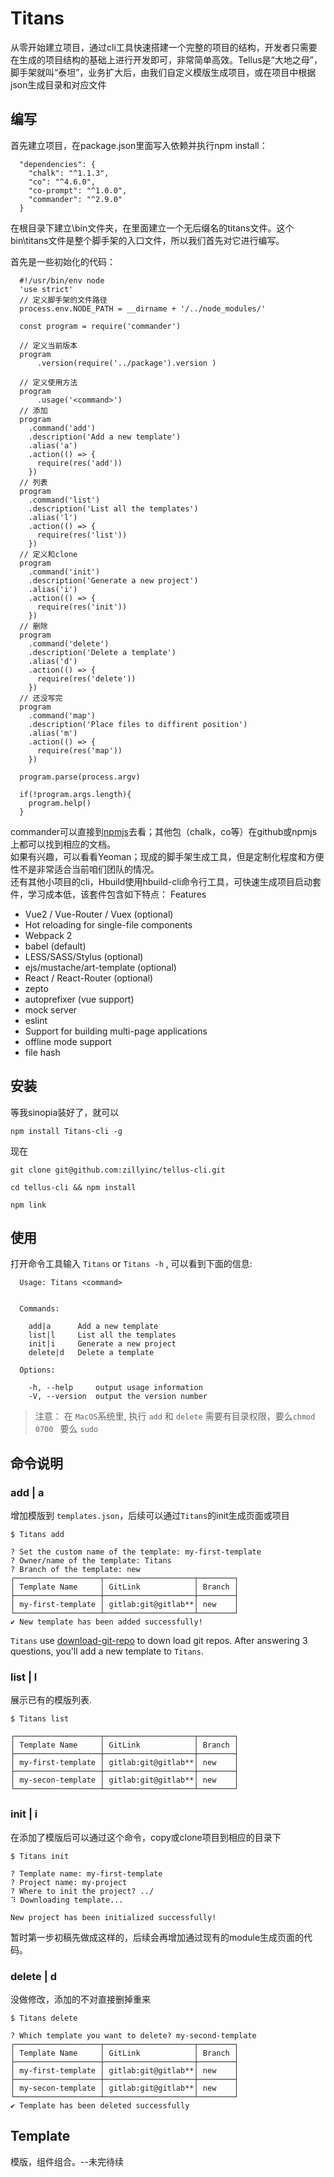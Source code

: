 # Titans
从零开始建立项目，通过cli工具快速搭建一个完整的项目的结构，开发者只需要在生成的项目结构的基础上进行开发即可，非常简单高效。Tellus是“大地之母”，脚手架就叫“泰坦”，业务扩大后，由我们自定义模版生成项目，或在项目中根据json生成目录和对应文件  
## 编写
首先建立项目，在package.json里面写入依赖并执行npm install：
```
  "dependencies": {
    "chalk": "^1.1.3",
    "co": "^4.6.0",
    "co-prompt": "^1.0.0",
    "commander": "^2.9.0"
  }
```
在根目录下建立\bin文件夹，在里面建立一个无后缀名的titans文件。这个bin\titans文件是整个脚手架的入口文件，所以我们首先对它进行编写。

首先是一些初始化的代码：
```
  #!/usr/bin/env node 
  'use strict'
  // 定义脚手架的文件路径
  process.env.NODE_PATH = __dirname + '/../node_modules/'

  const program = require('commander')

  // 定义当前版本
  program
      .version(require('../package').version )

  // 定义使用方法
  program
      .usage('<command>')
  // 添加
  program
    .command('add')
    .description('Add a new template')
    .alias('a')
    .action(() => {
      require(res('add'))
    })
  // 列表
  program
    .command('list')
    .description('List all the templates')
    .alias('l')
    .action(() => {
      require(res('list'))
    })
  // 定义和clone
  program
    .command('init')
    .description('Generate a new project')
    .alias('i')
    .action(() => {
      require(res('init'))
    })
  // 删除
  program
    .command('delete')
    .description('Delete a template')
    .alias('d')
    .action(() => {
      require(res('delete'))
    })
  // 还没写完
  program
    .command('map')
    .description('Place files to diffirent position')
    .alias('m')
    .action(() => {
      require(res('map'))
    })

  program.parse(process.argv)

  if(!program.args.length){
    program.help()
  }
```
commander可以直接到[npmjs](https://www.npmjs.com/package/commander)去看；其他包（chalk，co等）在github或npmjs上都可以找到相应的文档。  
如果有兴趣，可以看看Yeoman；现成的脚手架生成工具，但是定制化程度和方便性不是非常适合当前咱们团队的情况。  
还有其他小项目的cli，Hbuild使用hbuild-cli命令行工具，可快速生成项目启动套件，学习成本低，该套件包含如下特点：
Features

+ Vue2 / Vue-Router / Vuex (optional)
+ Hot reloading for single-file components
+ Webpack 2 
+ babel (default)
+ LESS/SASS/Stylus (optional)
+ ejs/mustache/art-template (optional)
+ React / React-Router (optional)
+ zepto
+ autoprefixer (vue support)
+ mock server
+ eslint
+ Support for building multi-page applications
+ offline mode support
+ file hash

## 安装
等我sinopia装好了，就可以
```
npm install Titans-cli -g
```
现在
```
git clone git@github.com:zillyinc/tellus-cli.git

cd tellus-cli && npm install

npm link
```

## 使用
打开命令工具输入 `Titans` or `Titans -h` , 可以看到下面的信息:
```
  Usage: Titans <command>


  Commands:

    add|a      Add a new template
    list|l     List all the templates
    init|i     Generate a new project
    delete|d   Delete a template

  Options:

    -h, --help     output usage information
    -V, --version  output the version number
```

> 注意： 在 `MacOS`系统里, 执行 `add` 和 `delete` 需要有目录权限，要么`chmod 0700 ` 要么 `sudo`

## 命令说明
### add | a
增加模版到 `templates.json`，后续可以通过`Titans`的init生成页面或项目
```
$ Titans add

? Set the custom name of the template: my-first-template
? Owner/name of the template: Titans
? Branch of the template: new
┌───────────────────┬────────────────────┬────────┐
│ Template Name     │ GitLink            │ Branch │
├───────────────────┼────────────────────┼────────┤
│ my-first-template │ gitlab:git@gitlab**│ new    │
└───────────────────┴────────────────────┴────────┘
✔ New template has been added successfully!
```
`Titans` use [download-git-repo](https://github.com/zillyinc/tellus-cli.git) to down load git repos. After answering 3 questions, you'll add a new template to `Titans`.

### list | l
展示已有的模版列表.
```
$ Titans list

┌───────────────────┬────────────────────┬────────┐
│ Template Name     │ GitLink            │ Branch │
├───────────────────┼────────────────────┼────────┤
│ my-first-template │ gitlab:git@gitlab**│ new    │
├───────────────────┼────────────────────┼────────┤
│ my-secon-template │ gitlab:git@gitlab**│ new    │
└───────────────────┴────────────────────┴────────┘
```

### init | i
在添加了模版后可以通过这个命令，copy或clone项目到相应的目录下
```
$ Titans init

? Template name: my-first-template
? Project name: my-project
? Where to init the project? ../
⠹ Downloading template...

New project has been initialized successfully!
```

暂时第一步初稿先做成这样的，后续会再增加通过现有的module生成页面的代码。

### delete | d
没做修改，添加的不对直接删掉重来
```
$ Titans delete

? Which template you want to delete? my-second-template
┌───────────────────┬────────────────────┬────────┐
│ Template Name     │ GitLink            │ Branch │
├───────────────────┼────────────────────┼────────┤
│ my-first-template │ gitlab:git@gitlab**│ new    │
├───────────────────┼────────────────────┼────────┤
│ my-secon-template │ gitlab:git@gitlab**│ new    │
└───────────────────┴────────────────────┴────────┘
✔ Template has been deleted successfully
```

## Template
模版，组件组合。--未完待续
